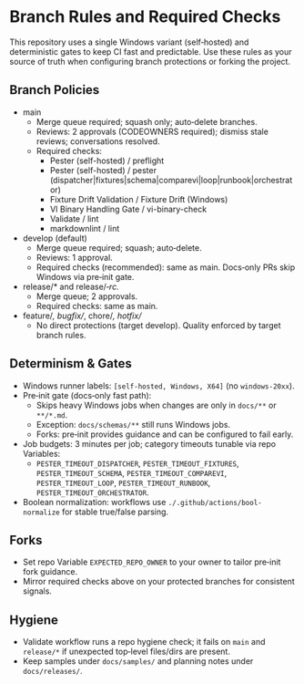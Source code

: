 # Branch Rules and Required Checks

This repository uses a single Windows variant (self‑hosted) and deterministic gates to keep CI fast and predictable. Use these rules as your source of truth when configuring branch protections or forking the project.

## Branch Policies

- main
  - Merge queue required; squash only; auto‑delete branches.
  - Reviews: 2 approvals (CODEOWNERS required); dismiss stale reviews; conversations resolved.
  - Required checks:
    - Pester (self-hosted) / preflight
    - Pester (self-hosted) / pester (dispatcher|fixtures|schema|comparevi|loop|runbook|orchestrator)
    - Fixture Drift Validation / Fixture Drift (Windows)
    - VI Binary Handling Gate / vi-binary-check
    - Validate / lint
    - markdownlint / lint
- develop (default)
  - Merge queue required; squash; auto‑delete.
  - Reviews: 1 approval.
  - Required checks (recommended): same as main. Docs‑only PRs skip Windows via pre‑init gate.
- release/* and release/*‑rc.*
  - Merge queue; 2 approvals.
  - Required checks: same as main.
- feature/*, bugfix/*, chore/*, hotfix/*
  - No direct protections (target develop). Quality enforced by target branch rules.

## Determinism & Gates

- Windows runner labels: `[self-hosted, Windows, X64]` (no `windows‑20xx`).
- Pre‑init gate (docs‑only fast path):
  - Skips heavy Windows jobs when changes are only in `docs/**` or `**/*.md`.
  - Exception: `docs/schemas/**` still runs Windows jobs.
  - Forks: pre‑init provides guidance and can be configured to fail early.
- Job budgets: 3 minutes per job; category timeouts tunable via repo Variables:
  - `PESTER_TIMEOUT_DISPATCHER`, `PESTER_TIMEOUT_FIXTURES`, `PESTER_TIMEOUT_SCHEMA`,
    `PESTER_TIMEOUT_COMPAREVI`, `PESTER_TIMEOUT_LOOP`, `PESTER_TIMEOUT_RUNBOOK`,
    `PESTER_TIMEOUT_ORCHESTRATOR`.
- Boolean normalization: workflows use `./.github/actions/bool-normalize` for stable true/false parsing.

## Forks

- Set repo Variable `EXPECTED_REPO_OWNER` to your owner to tailor pre‑init fork guidance.
- Mirror required checks above on your protected branches for consistent signals.

## Hygiene

- Validate workflow runs a repo hygiene check; it fails on `main` and `release/*` if unexpected top‑level files/dirs are present.
- Keep samples under `docs/samples/` and planning notes under `docs/releases/`.
